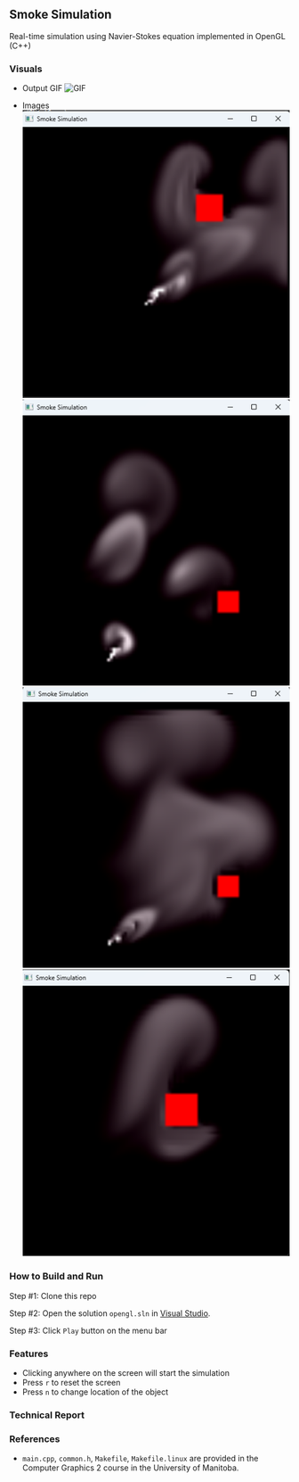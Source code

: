 ## Smoke Simulation

Real-time simulation using Navier-Stokes equation implemented in OpenGL (C++)

### Visuals

* Output GIF
![GIF](./assets/output.gif)

* Images
![Image 1](./assets/img1.png)
![Image 2](./assets/img2.png)
![Image 3](./assets/img3.png)
![Image 4](./assets/img4.png)

### How to Build and Run

Step #1: Clone this repo  

Step #2: Open the solution `opengl.sln` in [Visual Studio](https://visualstudio.microsoft.com).

Step #3: Click `Play` button on the menu bar  

### Features

* Clicking anywhere on the screen will start the simulation
* Press `r` to reset the screen
* Press `n` to change location of the object

### Technical Report

### References

* `main.cpp`, `common.h`, `Makefile`, `Makefile.linux` are provided in the Computer Graphics 2 course in the University of Manitoba.
